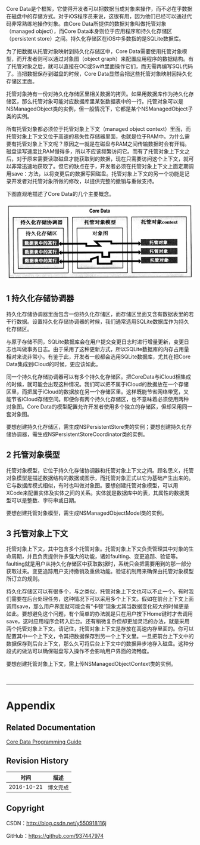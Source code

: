 Core Data是个框架，它使得开发者可以把数据当成对象来操作，而不必在乎数据在磁盘中的存储方式。对于iOS程序员来说，这很有用，因为他们已经可以通过代码非常熟练地操作对象。由Core Data所提供的数据对象叫做托管对象（managed object），而Core Data本身则位于应用程序和持久化存储区（persistent store）之间。持久化存储区在iOS中多数指的是SQLite数据库。

为了把数据从托管对象映射到持久化存储区中，Core Data需要使用托管对象模型，而开发者则可以通过对象图（object graph）来配置应用程序的数据结构。有了托管对象之后，就可以直接在OC或Swift里面操作它们，而无需再编写SQL代码了。当把数据保存到磁盘的时候，Core Data显然会把这些托管对象映射回持久化存储区里面。

托管对象持有一份对持久化存储区里相关数据的拷贝。如果用数据库作为持久化存储区，那么托管对象可能对应数据库里某张数据表中的一行。托管对象可以是NSManagedObject类的实例，但一般情况下，它都是某个NSManagedObject子类的实例。

所有托管对象都必须位于托管对象上下文（managed object context）里面，而托管对象上下文又位于高速的易失性存储器里面，也就是位于RAM中。为什么需要有托管对象上下文呢？原因之一就是在磁盘与RAM之间传输数据时会有开销。磁盘读写速度比RAM慢得多，所以不应该频繁访问它。而有了托管对象上下文之后，对于原来需要读取磁盘才能获取到的数据，现在只需要访问这个上下文，就可以非常迅速地获取了。但它的缺点在于，开发者必须在托管对象上下文上面定期调用save：方法，以将变更后的数据写回磁盘。托管对象上下文的另一个功能是记录开发者对托管对象所做的修改，以提供完整的撤销与重做支持。

下图直观地描述了Core Data的几个主要概念。

![](https://raw.githubusercontent.com/937447974/Blog/master/Resources/2016102101.png)

## 1 持久化存储协调器

持久化存储协调器里面包含一份持久化存储区，而存储区里面又含有数据表里的若干行数据。设置持久化存储协调器的时候，我们通常选用SQLite数据库作为持久化存储区。

与原子存储不同，SQLite数据库会在用户提交变更日志时进行增量更新，变更日志也叫做事务日志。由于采用了这种更新方式，所以SQLite数据库的内存占用量相对来说非常小。有鉴于此，开发者一般都会选用SQLite数据库，尤其在把Core Data集成到iCloud的时候，更应该如此。

同一个持久化存储协调器可以有多个持久化存储区。把CoreData与iCloud相集成的时候，就可能会出现这种情况。我们可以把不属于iCloud的数据放在一个存储区里，而把属于iCloud的数据放在另一个存储区里。这样既能节省网络带宽，又能节省iCloud存储空间。即便你有两个持久化存储区，也不意味着必须使用两种对象图。Core Data的模型配置允许开发者使用多个独立的存储区，但却采用同一套对象图。

要想创建持久化存储区，需生成NSPersistentStore类的实例；要想创建持久化存储协调器，需生成NSPersistentStoreCoordinator类的实例。

## 2 托管对象模型

托管对象模型，它位于持久化存储协调器和托管对象上下文之间。顾名思义，托管对象模型是描述数据结构的数据或图示，而托管对象正式以它为基础产生出来的。它与数据库模式相似，有时也叫做对象图。要想创建托管对象模型，可以用XCode来配置实体及实体之间的关系。实体就是数据库中的表，其属性的数据类型可以是整数、字符串或日期。

要想创建托管对象模型，需生成NSManagedObjectModel类的实例。

## 3 托管对象上下文

托管对象上下文，其中包含多个托管对象。托管对象上下文负责管理其中对象的生命周期，并且负责提供许多强大的功能，诸如faulting、变更追踪、验证等。faulting就是用户从持久化存储区中获取数据时，系统只会把需要用到的那一部分获取过来。变更追踪用户支持撤销及重做功能。验证机制用来确保由托管对象模型所订立的规则。

持久化存储区可以有很多个，与之类似，托管对象上下文也可以不止一个。有时我们需要在后台处理任务，这种情况下可以采用多个上下文。假如在前台上下文上面调用save，那么用户界面就可能会有“卡顿”现象尤其当数据变化较大的时候更是如此。要想避免这个问题，有个简单的办法就是只在用户按下Home键时才去调用save，这时应用程序会转入后台。还有稍微复杂但却更加灵活的办法，就是采用两个托管对象上下文。请记住，托管对象上下文是存放在高速内存里面的。你可以配置其中一个上下文，令其把数据保存到另一个上下文里。一旦把前台上下文中的数据保存到后台上下文，那么久可将后台上下文中的数据异步地存入磁盘。这种分段式的做法可以确保磁盘写入操作不会影响用户界面的流畅度。

要想创建托管对象上下文，需上传NSManagedObjectContext类的实例。

&#160;

----------

# Appendix

## Related Documentation

[Core Data Programming Guide](https://developer.apple.com/library/content/documentation/Cocoa/Conceptual/CoreData/index.html#//apple_ref/doc/uid/TP40001075)

## Revision History

| 时间 | 描述 |
| ---- | ---- |
| 2016-10-21 | 博文完成 |

## Copyright

CSDN：http://blog.csdn.net/y550918116j

GitHub：https://github.com/937447974